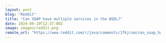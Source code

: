 ```yaml
---
layout: post
blog: "Reddit"
title: "Can SOAP have multiple services in the WSDL?"
date: 2024-09-19T12:37:00Z
image: images/reddit.png
remote_url: "https://www.reddit.com/r/java/comments/1fkjrum/can_soap_have_multiple_services_in_the_wsdl/"
---
```

